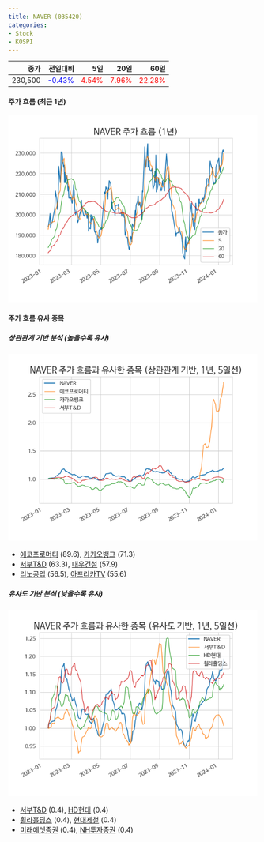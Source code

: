 ```yaml
---
title: NAVER (035420)
categories:
- Stock
- KOSPI
---
```


|종가|전일대비|5일|20일|60일|
|---:|-------:|--:|---:|---:|
|230,500|<span style="color: blue">-0.43%</span>|<span style="color: red">4.54%</span>|<span style="color: red">7.96%</span>|<span style="color: red">22.28%</span>|

<!-- more -->


#### 주가 흐름 (최근 1년)
![035420](/assets/images/stock/035420.png)


#### 주가 흐름 유사 종목


##### 상관관계 기반 분석 (높을수록 유사)
![035420](/assets/images/stock/035420_corr.png)
- [에코프로머티](/450080/) (89.6), [카카오뱅크](/323410/) (71.3)
- [서부T&D](/006730/) (63.3), [대우건설](/047040/) (57.9)
- [리노공업](/058470/) (56.5), [아프리카TV](/067160/) (55.6)


##### 유사도 기반 분석 (낮을수록 유사)	
![035420](/assets/images/stock/035420_sim.png)
- [서부T&D](/006730/) (0.4), [HD현대](/267250/) (0.4)
- [휠라홀딩스](/081660/) (0.4), [현대제철](/004020/) (0.4)
- [미래에셋증권](/006800/) (0.4), [NH투자증권](/005940/) (0.4)